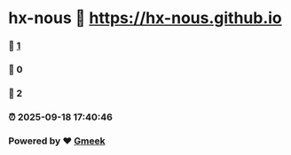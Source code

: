 # hx-nous :link: https://hx-nous.github.io 
### :page_facing_up: [1](https://hx-nous.github.io/tag.html) 
### :speech_balloon: 0 
### :hibiscus: 2 
### :alarm_clock: 2025-09-18 17:40:46 
### Powered by :heart: [Gmeek](https://github.com/Meekdai/Gmeek)
